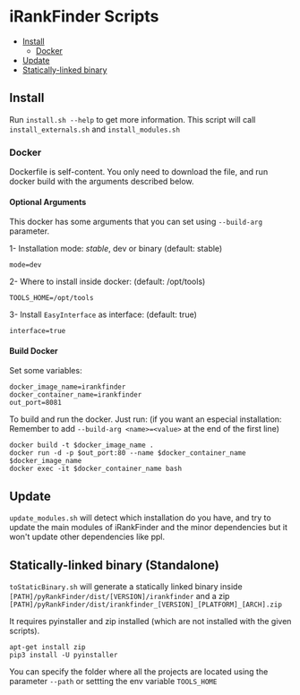 # iRankFinder Scripts

* [Install](#install)
    * [Docker](#docker)
* [Update](#update)
* [Statically-linked binary](#statically-linked-binary-standalone)

## Install

Run `install.sh --help` to get more information.
This script will call `install_externals.sh` and `install_modules.sh`


### Docker

Dockerfile is self-content. You only need to download the file, and run
docker build with the arguments described below.

#### Optional Arguments
This docker has some arguments that you can set using `--build-arg` parameter.

1- Installation mode: *stable*, dev or binary (default: stable)

   `mode=dev`

2- Where to install inside docker: (default: /opt/tools)

   `TOOLS_HOME=/opt/tools`

3- Install `EasyInterface` as interface: (default: true)

   `interface=true`


#### Build Docker

Set some variables:
```
docker_image_name=irankfinder
docker_container_name=irankfinder
out_port=8081
```

To build and run the docker. Just run:
(if you want an especial installation: Remember to add ` --build-arg <name>=<value> ` at the end of the first line)

```
docker build -t $docker_image_name .
docker run -d -p $out_port:80 --name $docker_container_name $docker_image_name
docker exec -it $docker_container_name bash
```

## Update

`update_modules.sh` will detect which installation do you have, and
try to update the main modules of iRankFinder and the minor
dependencies but it won't update other dependencies like ppl.

## Statically-linked binary (Standalone)

`toStaticBinary.sh` will generate a statically linked binary inside
`[PATH]/pyRankFinder/dist/[VERSION]/irankfinder`
and a zip `[PATH]/pyRankFinder/dist/irankfinder_[VERSION]_[PLATFORM]_[ARCH].zip`

It requires pyinstaller and zip installed (which are not installed
with the given scripts).


```
apt-get install zip
pip3 install -U pyinstaller
```

You can specify the folder where all the projects are located using the
parameter `--path` or settting the env variable `TOOLS_HOME`

